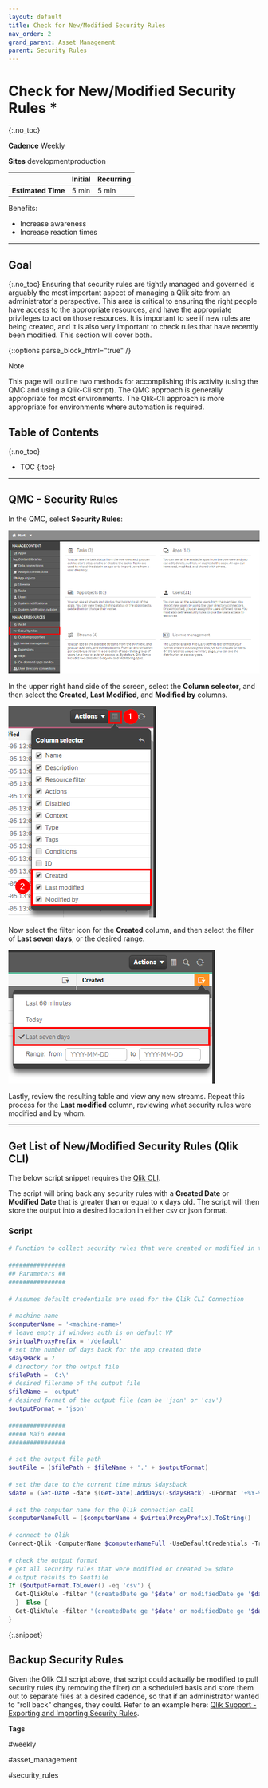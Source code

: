```yaml
---
layout: default
title: Check for New/Modified Security Rules
nav_order: 2
grand_parent: Asset Management
parent: Security Rules
---
```


# Check for New/Modified Security Rules <i class="fas fa-file-code fa-xs" title="API | Script Optional"></i>*
{:.no_toc}

**Cadence** <span class="label cadence">Weekly</span>

**Sites** <span class="label dev">development</span><span class="label prod">production</span>

|                                  		                    | Initial   | Recurring  |
|---------------------------------------------------------|-----------|------------|
| <i class="far fa-clock fa-sm"></i> **Estimated Time**   | 5 min     | 5 min     |

Benefits:

  - Increase awareness
  - Increase reaction times
  
-------------------------

## Goal
{:.no_toc}
Ensuring that security rules are tightly managed and governed is arguably the most important aspect of managing a Qlik site from an administrator's perspective. This area is critical to ensuring the right people have access to the appropriate resources, and have the appropriate privileges to act on those resources. It is important to see if new rules are being created, and it is also very important to check rules that have recently been modified. This section will cover both.

{::options parse_block_html="true" /}
<div class="card">
<div class="card-header">
<i class="fas fa-exclamation-circle fa-sm"></i> Note
</div>
<div class="card-body">
<p>This page will outline two methods for accomplishing this activity (using the QMC and using a Qlik-Cli script). The QMC approach is generally appropriate for most environments. The Qlik-Cli approach is more appropriate for environments where automation is required.</p>
</div>
</div>

## Table of Contents
{:.no_toc}

* TOC
{:toc}
-------------------------

## QMC - Security Rules

In the QMC, select **Security Rules**:

![check_new_rules_native_1.png](images/check_new_rules_native_1.png)

In the upper right hand side of the screen, select the **Column selector**, and then select the **Created**, **Last Modified**, and **Modified by** columns.

![check_new_rules_native_2.png](images/check_new_rules_native_2.png)

Now select the filter icon for the **Created** column, and then select the filter of **Last seven days**, or the desired range.

![check_new_rules_native_3.png](images/check_new_rules_native_3.png)

Lastly, review the resulting table and view any new streams. Repeat this process for the **Last modified** column, reviewing what security rules were modified and by whom.

-------------------------

## Get List of New/Modified Security Rules (Qlik CLI) <i class="fas fa-file-code fa-xs" title="API | Requires Script"></i>

The below script snippet requires the [Qlik CLI](../../tooling/qlik_cli.md).

The script will bring back any security rules with a **Created Date** or **Modified Date** that is greater than or equal to x days old. The script will then store the output into a desired location in either csv or json format.

### Script
```powershell
# Function to collect security rules that were created or modified in the last x days

################
## Parameters ##
################

# Assumes default credentials are used for the Qlik CLI Connection

# machine name
$computerName = '<machine-name>'
# leave empty if windows auth is on default VP
$virtualProxyPrefix = '/default'
# set the number of days back for the app created date
$daysBack = 7
# directory for the output file
$filePath = 'C:\'
# desired filename of the output file
$fileName = 'output'
# desired format of the output file (can be 'json' or 'csv')
$outputFormat = 'json'

################
##### Main #####
################

# set the output file path
$outFile = ($filePath + $fileName + '.' + $outputFormat)

# set the date to the current time minus $daysback
$date = (Get-Date -date $(Get-Date).AddDays(-$daysBack) -UFormat '+%Y-%m-%dT%H:%M:%S.000Z').ToString()

# set the computer name for the Qlik connection call
$computerNameFull = ($computerName + $virtualProxyPrefix).ToString()

# connect to Qlik
Connect-Qlik -ComputerName $computerNameFull -UseDefaultCredentials -TrustAllCerts

# check the output format
# get all security rules that were modified or created >= $date
# output results to $outfile
If ($outputFormat.ToLower() -eq 'csv') {
  Get-QlikRule -filter "(createdDate ge '$date' or modifiedDate ge '$date') and category eq 'Security'" -full | ConvertTo-Csv -NoTypeInformation | Set-Content $outFile
  }  Else {
  Get-QlikRule -filter "(createdDate ge '$date' or modifiedDate ge '$date') and category eq 'Security'" -full | ConvertTo-Json | Set-Content $outFile
}
```
{:.snippet}

## Backup Security Rules

Given the Qlik CLI script above, that script could actually be modified to pull security rules (by removing the filter) on a scheduled basis and store them out to separate files at a desired cadence, so that if an administrator wanted to "roll back" changes, they could. Refer to an example here: [Qlik Support - Exporting and Importing Security Rules](https://support.qlik.com/articles/000040012).

**Tags**

#weekly

#asset_management

#security_rules

&nbsp;
